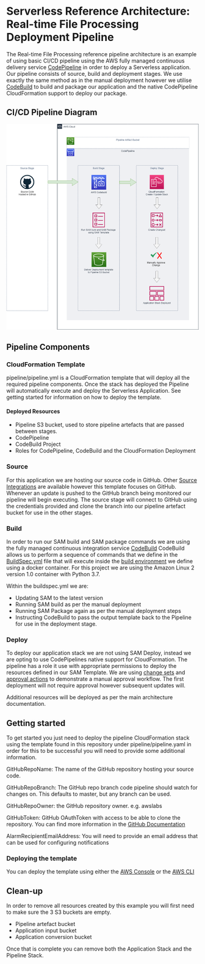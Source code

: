 # Serverless Reference Architecture: Real-time File Processing Deployment Pipeline

The Real-time File Processing reference pipeline architecture is an example of using basic CI/CD pipeline using the AWS fully managed continuous delivery service [CodePipeline](https://aws.amazon.com/codepipeline/) in order to deploy a Serverless application. Our pipeline consists of source, build and deployment stages. 
We use exactly the same method as in the manual deployment however we utilise [CodeBuild](https://aws.amazon.com/codebuild/) to build and package our application and the native CodePipeline CloudFormation support to deploy our package.

## CI/CD Pipeline Diagram

![Reference Architecture - Real-time File Processing CI/CD Pipeline](img/lambda-refarch-fileprocessing-simple-pipeline.png)

## Pipeline Components

### CloudFormation Template

pipeline/pipeline.yml is a CloudFormation template that will deploy all the required pipeline components. Once the stack has deployed the Pipeline will automatically execute and deploy the Serverless Application. See getting started for information on how to deploy the template.

#### Deployed Resources

* Pipeline S3 bucket, used to store pipeline artefacts that are passed between stages.
* CodePipeline
* CodeBuild Project
* Roles for CodePipeline, CodeBuild and the CloudFormation Deployment

### Source

For this application we are hosting our source code in GitHub. Other [Source Integrations](https://docs.aws.amazon.com/codepipeline/latest/userguide/integrations-action-type.html#integrations-source) are available however this template focuses on GitHub. Whenever an update is pushed to the GitHub branch being
monitored our pipeline will begin executing. The source stage will connect to GitHub using the credentials provided and clone the branch into our pipeline artefact bucket for use in the other stages. 

### Build

In order to run our SAM build and SAM package commands we are using the fully managed continuous integration service [CodeBuild](https://aws.amazon.com/codebuild/) CodeBuild allows us to perform a sequence of commands that we define in the [BuildSpec.yml](https://docs.aws.amazon.com/codebuild/latest/userguide/build-spec-ref.html)
file that will execute inside the [build environment](https://docs.aws.amazon.com/codebuild/latest/userguide/build-env-ref.html) we define using a docker container. For this project we are using the Amazon Linux 2 version 1.0 container with Python 3.7.

Within the buildspec.yml we are:

* Updating SAM to the latest version
* Running SAM build as per the manual deployment
* Running SAM Package again as per the manual deployment steps
* Instructing CodeBuild to pass the output template back to the Pipeline for use in the deployment stage. 

### Deploy

To deploy our application stack we are not using SAM Deploy, instead we are opting to use CodePipelines native support for CloudFormation. The pipeline has a role it use with appropriate permissions to deploy the resources defined in our SAM Template. We are using [change sets](https://docs.aws.amazon.com/AWSCloudFormation/latest/UserGuide/using-cfn-updating-stacks-changesets.html)
and [approval actions](https://docs.aws.amazon.com/codepipeline/latest/userguide/approvals-action-add.html) to demonstrate a manual approval workflow. The first deployment will not require approval however subsequent updates will.

Additional resources will be deployed as per the main architecture documentation.

## Getting started

To get started you just need to deploy the pipeline CloudFormation stack using the template found in this repository under pipeline/pipeline.yaml in order for this to be successful you will need to provide some additional information.

  GitHubRepoName: The name of the GitHub repository hosting your source code.
 
  GitHubRepoBranch: The GitHub repo branch code pipeline should watch for changes on. This defaults to master, but any branch can be used.

  GitHubRepoOwner: the GitHub repository owner. e.g. awslabs

  GitHubToken: GitHub OAuthToken with access to be able to clone the repository. You can find more information in the [GitHub Documentation](https://github.com/settings/tokens)

  AlarmRecipientEmailAddress: You will need to provide an email address that can be used for configuring notifications

### Deploying the template

You can deploy the template using either the [AWS Console](https://docs.aws.amazon.com/AWSCloudFormation/latest/UserGuide/cfn-console-create-stack.html) or the [AWS CLI](https://docs.aws.amazon.com/AWSCloudFormation/latest/UserGuide/using-cfn-cli-creating-stack.html)

## Clean-up

In order to remove all resources created by this example you will first need to make sure the 3 S3 buckets are empty.

* Pipeline artefact bucket
* Application input bucket
* Application conversion bucket

Once that is complete you can remove both the Application Stack and the Pipeline Stack.
